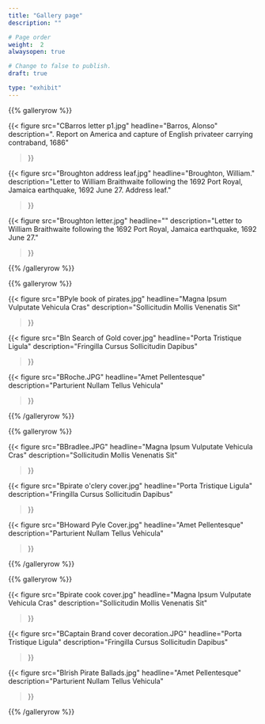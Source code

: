 ```yaml
---
title: "Gallery page"
description: ""

# Page order
weight:  2
alwaysopen: true

# Change to false to publish.
draft: true

type: "exhibit"
---
```


{{% galleryrow %}}

{{< figure src="CBarros letter p1.jpg"
           headline="Barros, Alonso"
           description=". Report on America and capture of English
privateer carrying contraband, 1686"
>}}

{{< figure src="Broughton address leaf.jpg"
           headline="Broughton, William."
           description="Letter to William Braithwaite following
the 1692 Port Royal, Jamaica earthquake, 1692 June 27. Address leaf."
>}}

{{< figure src="Broughton letter.jpg"
           headline=""
           description="Letter to William Braithwaite following
the 1692 Port Royal, Jamaica earthquake, 1692 June 27."
>}}

{{% /galleryrow %}}

{{% galleryrow %}}

{{< figure src="BPyle book of pirates.jpg"
           headline="Magna Ipsum Vulputate Vehicula Cras"
           description="Sollicitudin Mollis Venenatis Sit"
>}}

{{< figure src="BIn Search of Gold cover.jpg"
           headline="Porta Tristique Ligula"
           description="Fringilla Cursus Sollicitudin Dapibus"
>}}

{{< figure src="BRoche.JPG"
           headline="Amet Pellentesque"
           description="Parturient Nullam Tellus Vehicula"
>}}

{{% /galleryrow %}}

{{% galleryrow %}}

{{< figure src="BBradlee.JPG"
           headline="Magna Ipsum Vulputate Vehicula Cras"
           description="Sollicitudin Mollis Venenatis Sit"
>}}

{{< figure src="Bpirate o'clery cover.jpg"
           headline="Porta Tristique Ligula"
           description="Fringilla Cursus Sollicitudin Dapibus"
>}}

{{< figure src="BHoward Pyle Cover.jpg"
           headline="Amet Pellentesque"
           description="Parturient Nullam Tellus Vehicula"
>}}

{{% /galleryrow %}}

{{% galleryrow %}}

{{< figure src="Bpirate cook cover.jpg"
           headline="Magna Ipsum Vulputate Vehicula Cras"
           description="Sollicitudin Mollis Venenatis Sit"
>}}

{{< figure src="BCaptain Brand cover decoration.JPG"
           headline="Porta Tristique Ligula"
           description="Fringilla Cursus Sollicitudin Dapibus"
>}}

{{< figure src="BIrish Pirate Ballads.jpg"
           headline="Amet Pellentesque"
           description="Parturient Nullam Tellus Vehicula"
>}}

{{% /galleryrow %}}